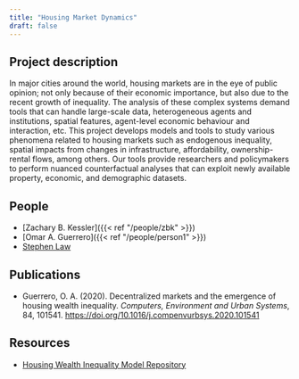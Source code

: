 ```yaml
---
title: "Housing Market Dynamics"
draft: false
---
```


## Project description

In major cities around the world, housing markets are in the eye of public opinion; not only because of their economic importance, but also due to the recent growth of inequality.
The analysis of these complex systems demand tools that can handle large-scale data, heterogeneous agents and institutions, spatial features, agent-level economic behaviour and interaction, etc.
This project develops models and tools to study various phenomena related to housing markets such as endogenous inequality, spatial impacts from changes in infrastructure, affordability, ownership-rental flows, among others.
Our tools provide researchers and policymakers to perform nuanced counterfactual analyses that can exploit newly available property, economic, and demographic datasets.




## People

* [Zachary B. Kessler]({{< ref "/people/zbk" >}}) 
* [Omar A. Guerrero]({{< ref "/people/person1" >}}) 
* [Stephen Law](https://www.turing.ac.uk/people/researchers/stephen-law) 


## Publications

* Guerrero, O. A. (2020). Decentralized markets and the emergence of housing wealth inequality. *Computers, Environment and Urban Systems*, 84, 101541. https://doi.org/10.1016/j.compenvurbsys.2020.101541



## Resources

* [Housing Wealth Inequality Model Repository](https://github.com/oguerrer/HWI)
